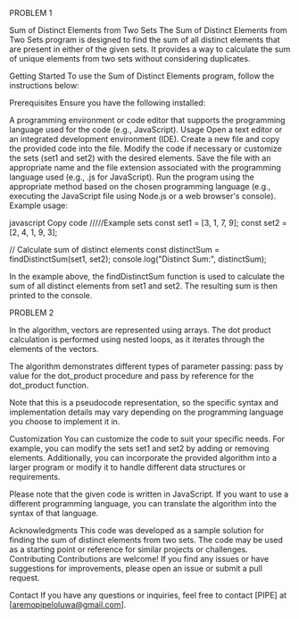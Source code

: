 PROBLEM 1

Sum of Distinct Elements from Two Sets
The Sum of Distinct Elements from Two Sets program is designed to find the sum of all distinct elements that are present in either of the given sets. It provides a way to calculate the sum of unique elements from two sets without considering duplicates.

Getting Started
To use the Sum of Distinct Elements program, follow the instructions below:

Prerequisites
Ensure you have the following installed:

A programming environment or code editor that supports the programming language used for the code (e.g., JavaScript).
Usage
Open a text editor or an integrated development environment (IDE).
Create a new file and copy the provided code into the file.
Modify the code if necessary or customize the sets (set1 and set2) with the desired elements.
Save the file with an appropriate name and the file extension associated with the programming language used (e.g., .js for JavaScript).
Run the program using the appropriate method based on the chosen programming language (e.g., executing the JavaScript file using Node.js or a web browser's console).
Example usage:

javascript
Copy code
/////Example sets
const set1 = [3, 1, 7, 9];
const set2 = [2, 4, 1, 9, 3];

// Calculate sum of distinct elements
const distinctSum = findDistinctSum(set1, set2);
console.log("Distinct Sum:", distinctSum);

In the example above, the findDistinctSum function is used to calculate the sum of all distinct elements from set1 and set2. The resulting sum is then printed to the console.


PROBLEM 2

In the algorithm, vectors are represented using arrays. The dot product calculation is performed using nested loops, as it iterates through the elements of the vectors.

The algorithm demonstrates different types of parameter passing: pass by value for the dot_product procedure and pass by reference for the dot_product function.

Note that this is a pseudocode representation, so the specific syntax and implementation details may vary depending on the programming language you choose to implement it in.

Customization
You can customize the code to suit your specific needs. For example, you can modify the sets set1 and set2 by adding or removing elements. Additionally, you can incorporate the provided algorithm into a larger program or modify it to handle different data structures or requirements.

Please note that the given code is written in JavaScript. If you want to use a different programming language, you can translate the algorithm into the syntax of that language.

Acknowledgments
This code was developed as a sample solution for finding the sum of distinct elements from two sets.
The code may be used as a starting point or reference for similar projects or challenges.
Contributing
Contributions are welcome! If you find any issues or have suggestions for improvements, please open an issue or submit a pull request.

Contact
If you have any questions or inquiries, feel free to contact [PIPE] at [aremopipeloluwa@gmail.com].

